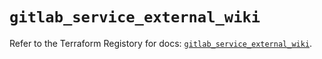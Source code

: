 # `gitlab_service_external_wiki`

Refer to the Terraform Registory for docs: [`gitlab_service_external_wiki`](https://registry.terraform.io/providers/gitlabhq/gitlab/16.5.0/docs/resources/service_external_wiki).
